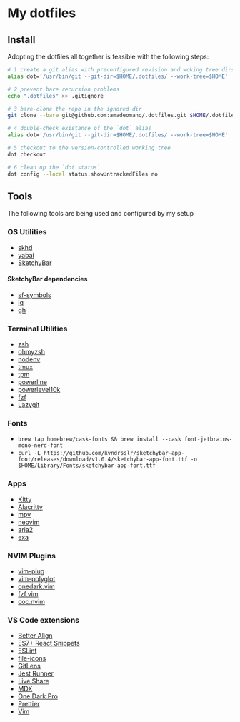 # My dotfiles

## Install

Adopting the dotfiles all together is feasible with the following steps:

```sh
# 1 create a git alias with preconfigured revision and woking tree dirs
alias dot='/usr/bin/git --git-dir=$HOME/.dotfiles/ --work-tree=$HOME'

# 2 prevent bare recursion problems
echo ".dotfiles" >> .gitignore

# 3 bare-clone the repo in the ignored dir
git clone --bare git@github.com:amadeomano/.dotfiles.git $HOME/.dotfiles

# 4 double-check existance of the `dot` alias
alias dot='/usr/bin/git --git-dir=$HOME/.dotfiles/ --work-tree=$HOME'

# 5 checkout to the version-controlled working tree
dot checkout

# 6 clean up the `dot status`
dot config --local status.showUntrackedFiles no
```

## Tools

The following tools are being used and configured by my setup

### OS Utilities
- [skhd](https://github.com/koekeishiya/skhd#install)
- [yabai](https://github.com/koekeishiya/yabai#install)
- [SketchyBar](https://github.com/FelixKratz/SketchyBar)

#### SketchyBar dependencies
- [sf-symbols](https://formulae.brew.sh/cask/sf-symbols)
- [jq](https://formulae.brew.sh/formula/jq)
- [gh](https://formulae.brew.sh/formula/gh)

### Terminal Utilities

- [zsh](https://formulae.brew.sh/formula/zsh)
- [ohmyzsh](https://github.com/ohmyzsh/ohmyzsh#custom-directory)
- [nodenv](https://formulae.brew.sh/formula/nodenv)
- [tmux](https://formulae.brew.sh/formula/tmux)
- [tpm](https://github.com/tmux-plugins/tpm)
- [powerline](https://powerline.readthedocs.io/en/latest/installation.html#pip-installation)
- [powerlevel10k](https://github.com/romkatv/powerlevel10k#oh-my-zsh)
- [fzf](https://github.com/junegunn/fzf)
- [Lazygit](https://github.com/jesseduffield/lazygit)

### Fonts

- `brew tap homebrew/cask-fonts && brew install --cask font-jetbrains-mono-nerd-font`
- `curl -L https://github.com/kvndrsslr/sketchybar-app-font/releases/download/v1.0.4/sketchybar-app-font.ttf -o $HOME/Library/Fonts/sketchybar-app-font.ttf`

### Apps

- [Kitty](https://formulae.brew.sh/cask/kitty)
- [Alacritty](https://github.com/alacritty/alacritty#installation)
- [mpv](https://formulae.brew.sh/formula/mpv)
- [neovim](https://formulae.brew.sh/formula/neovim)
- [aria2](https://formulae.brew.sh/formula/aria2)
- [exa](https://the.exa.website/)

### NVIM Plugins

- [vim-plug](https://github.com/junegunn/vim-plug)
- [vim-polyglot](https://github.com/sheerun/vim-polyglot)
- [onedark.vim](https://github.com/joshdick/onedark.vim)
- [fzf.vim](https://github.com/junegunn/fzf.vim)
- [coc.nvim](https://github.com/neoclide/coc.nvim)

### VS Code extensions

- [Better Align](https://marketplace.visualstudio.com/items?itemName=wwm.better-align)
- [ES7+ React Snippets](https://marketplace.visualstudio.com/items?itemName=dsznajder.es7-react-js-snippets)
- [ESLint](https://marketplace.visualstudio.com/items?itemName=dbaeumer.vscode-eslint)
- [file-icons](https://marketplace.visualstudio.com/items?itemName=file-icons.file-icons)
- [GitLens](https://marketplace.visualstudio.com/items?itemName=eamodio.gitlens)
- [Jest Runner](https://marketplace.visualstudio.com/items?itemName=firsttris.vscode-jest-runner)
- [Live Share](https://marketplace.visualstudio.com/items?itemName=MS-vsliveshare.vsliveshare)
- [MDX](https://marketplace.visualstudio.com/items?itemName=silvenon.mdx)
- [One Dark Pro](https://marketplace.visualstudio.com/items?itemName=zhuangtongfa.Material-theme)
- [Prettier](https://marketplace.visualstudio.com/items?itemName=esbenp.prettier-vscode)
- [Vim](https://marketplace.visualstudio.com/items?itemName=vscodevim.vim)
